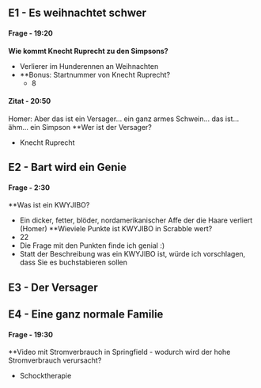 ## E1 - Es weihnachtet schwer

#### Frage - 19:20
**Wie kommt Knecht Ruprecht zu den Simpsons?**
- Verlierer im Hunderennen an Weihnachten
- **Bonus: Startnummer von Knecht Ruprecht?
	- 8
#### Zitat - 20:50
Homer: Aber das ist ein Versager... ein ganz armes Schwein... das ist... ähm... ein Simpson 
**Wer ist der  Versager?
- Knecht Ruprecht
## E2 - Bart wird ein Genie 
#### Frage - 2:30
**Was ist ein KWYJIBO? 
- Ein dicker, fetter, blöder, nordamerikanischer Affe der die Haare verliert (Homer)
**Wieviele Punkte ist KWYJIBO in Scrabble wert?
- 22
- Die Frage mit den Punkten finde ich genial :)
- Statt der Beschreibung was ein KWYJIBO ist, würde ich vorschlagen, dass Sie es buchstabieren sollen
## E3 - Der Versager


## E4 - Eine ganz normale Familie 

#### Frage - 19:30
**Video mit Stromverbrauch in Springfield -  wodurch wird der hohe Stromverbrauch verursacht?
- Schocktherapie

